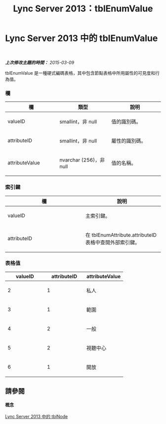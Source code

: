 ﻿---
title: Lync Server 2013：tblEnumValue
TOCTitle: tblEnumValue
ms:assetid: a33df20c-d19d-4f5c-b012-29dab8fb9200
ms:mtpsurl: https://technet.microsoft.com/zh-tw/library/Gg615025(v=OCS.15)
ms:contentKeyID: 49291883
ms.date: 08/10/2015
mtps_version: v=OCS.15
ms.translationtype: HT
---

# Lync Server 2013 中的 tblEnumValue

 

_**上次修改主題的時間：** 2015-03-09_

tblEnumValue 是一種硬式編碼表格，其中包含節點表格中所用屬性的可見度和行為值。

### 欄

<table>
<colgroup>
<col style="width: 33%" />
<col style="width: 33%" />
<col style="width: 33%" />
</colgroup>
<thead>
<tr class="header">
<th>欄</th>
<th>類型</th>
<th>說明</th>
</tr>
</thead>
<tbody>
<tr class="odd">
<td><p>valueID</p></td>
<td><p>smallint，非 null</p></td>
<td><p>值的識別碼。</p></td>
</tr>
<tr class="even">
<td><p>attributeID</p></td>
<td><p>smallint，非 null</p></td>
<td><p>屬性的識別碼。</p></td>
</tr>
<tr class="odd">
<td><p>attributeValue</p></td>
<td><p>nvarchar (256)，非 null</p></td>
<td><p>值的名稱。</p></td>
</tr>
</tbody>
</table>


### 索引鍵

<table>
<colgroup>
<col style="width: 50%" />
<col style="width: 50%" />
</colgroup>
<thead>
<tr class="header">
<th>欄</th>
<th>說明</th>
</tr>
</thead>
<tbody>
<tr class="odd">
<td><p>valueID</p></td>
<td><p>主索引鍵。</p></td>
</tr>
<tr class="even">
<td><p>attributeID</p></td>
<td><p>在 tblEnumAttribute.attributeID 表格中查閱外部索引鍵。</p></td>
</tr>
</tbody>
</table>


### 表格值

<table>
<colgroup>
<col style="width: 33%" />
<col style="width: 33%" />
<col style="width: 33%" />
</colgroup>
<thead>
<tr class="header">
<th>valueID</th>
<th>attributeID</th>
<th>attributeValue</th>
</tr>
</thead>
<tbody>
<tr class="odd">
<td><p>2</p></td>
<td><p>1</p></td>
<td><p>私人</p></td>
</tr>
<tr class="even">
<td><p>3</p></td>
<td><p>1</p></td>
<td><p>範圍</p></td>
</tr>
<tr class="odd">
<td><p>4</p></td>
<td><p>2</p></td>
<td><p>一般</p></td>
</tr>
<tr class="even">
<td><p>5</p></td>
<td><p>2</p></td>
<td><p>視聽中心</p></td>
</tr>
<tr class="odd">
<td><p>6</p></td>
<td><p>1</p></td>
<td><p>開放</p></td>
</tr>
</tbody>
</table>


## 請參閱

#### 概念

[Lync Server 2013 中的 tblNode](lync-server-2013-tblnode.md)

